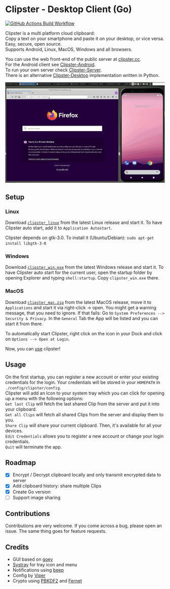 # Clipster - Desktop Client (Go)

[![GitHub Actions Build Workflow](https://github.com/mc51/Clipster-Desktop/workflows/Build/badge.svg)](https://github.com/mc51/Clipster-Desktop/actions)  

Clipster is a multi platform cloud clipboard:  
Copy a text on your smartphone and paste it on your desktop, or vice versa.  
Easy, secure, open source.  
Supports Android, Linux, MacOS, Windows and all browsers.   

You can use the web front-end of the public server at [clipster.cc](https://clipster.cc).  
For the Android client see [Clipster-Android](https://github.com/mc51/Clipster-Android).  
To run your own server check [Clipster-Server](https://github.com/mc51/Clipster-Server).  
There is an alternative [Clipster-Desktop](https://github.com/mc51/Clipster-Desktop-Py) implementation written in Python.
  
![Clipster demo](assets/demo_01.gif)  
  
## Setup

### Linux 

Download [`clipster_linux`](https://github.com/mc51/Clipster-Desktop/releases/latest/download/clipster_linux) from the latest Linux release and start it. To have Clipster auto start, add it to `Application Autostart`.

Clipster depends on gtk-3.0. To install it (Ubuntu/Debian):
`sudo apt-get install libgtk-3-0`  

### Windows  

Download [`clipster_win.exe`](https://github.com/mc51/Clipster-Desktop/releases/latest/download/clipster_win.exe) from the latest Windows release and start it. To have Clipster auto start for the current user, open the startup folder by opening Explorer and typing `shell:startup`. Copy `clipster_win.exe` there. 

### MacOS  

Download [`clipster_mac.zip`](https://github.com/mc51/Clipster-Desktop/releases/latest/download/clipster_mac.zip) from the latest MacOS release, move it to `Applications` and start it via right-click -> open. You might get a warning message, that you need to ignore. If that fails:
Go to `System Preferences --> Security & Privacy`. In the `General` Tab the App will be listed and you can start it from there.  
  
To automatically start Clipster, right click on the icon in your Dock and click on `Options --> Open at Login`.  
  
Now, you can [use](#usage) clipster!  
  
## Usage

On the first startup, you can register a new account or enter your existing credentials for the login. Your credentials will be stored in your `HOMEPATH` in `./config/clipster/config`.  
Clipster will add an Icon to your system tray which you can click for opening up a menu with the following options:  
`Get last Clip` will fetch the last shared Clip from the server and put it into your clipboard.  
`Get all Clips` will fetch all shared Clips from the server and display them to you.  
`Share Clip` will share your current clipboard. Then, it's available for all your devices.  
`Edit Credentials` allows you to register a new account or change your login credentials.  
`Quit` will terminate the app.  

## Roadmap

- [x] Encrypt / Decrypt clipboard locally and only transmit encrypted data to server
- [x] Add clipboard history: share multiple Clips
- [x] Create Go version
- [ ] Support image sharing
  
## Contributions

Contributions are very welcome. If you come across a bug, please open an issue. The same thing goes for feature requests.

## Credits

- GUI based on [goey](https://pkg.go.dev/bitbucket.org/rj/goey)
- [Systray](https://pkg.go.dev/github.com/getlantern/systray) for tray icon and menu
- Notifications using [beep](https://github.com/gen2brain/beeep)
- Config by [Viper](https://github.com/spf13/viper)
- Crypto using [PBKDF2](https://pkg.go.dev/golang.org/x/crypto/pbkdf2) and [Fernet](https://github.com/fernet/fernet-go)